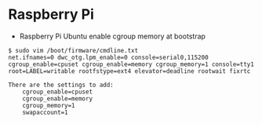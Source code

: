 # Raspberry Pi

* Raspberry Pi Ubuntu enable cgroup memory at bootstrap
```
$ sudo vim /boot/firmware/cmdline.txt
net.ifnames=0 dwc_otg.lpm_enable=0 console=serial0,115200 cgroup_enable=cpuset cgroup_enable=memory cgroup_memory=1 console=tty1 root=LABEL=writable rootfstype=ext4 elevator=deadline rootwait fixrtc

There are the settings to add:
    cgroup_enable=cpuset
    cgroup_enable=memory
    cgroup_memory=1
    swapaccount=1
```

